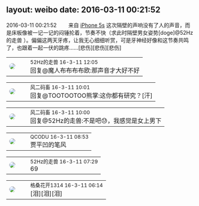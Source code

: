 layout: weibo
date: 2016-03-11 00:21:52
---
<meta name="referrer" content="no-referrer" />

2016-03-11 00:21:52  &nbsp;&nbsp;&nbsp;&nbsp;&nbsp;&nbsp; 来自 <a href="sinaweibo://customweibosource" rel="nofollow">iPhone 5s</a>
这次隔壁的声响没有了人的声音，而是床板像被一记一记的闷锤抡着，节奏不快（求此时隔壁男女姿势[doge]@52Hz的走兽 ）。偏偏这两天牙疼，让我无心细细听赏，可是牙神经好像和这节奏共鸣了，也跟着一起一伏的跳疼……[悲伤][悲伤][悲伤] ​​​

<table style="width: 100%;">
  <tr>
    <td style="width: 40px;"><img style="border-radius:50%" src="https://tva4.sinaimg.cn/crop.0.0.180.180.50/8beaf773jw1e8qgp5bmzyj2050050aa8.jpg?KID=imgbed,tva&Expires=1624464116&ssig=qGNpcaCd4d"></td>
    <td colspan="2"><small>52Hz的走兽 16-3-11 12:05</small><br/>回复@魔人布布布布欧:那声音才大好不好</td>
  </tr>
</table>

<table style="width: 100%;">
  <tr>
    <td style="width: 40px;"><img style="border-radius:50%" src="https://tva3.sinaimg.cn/crop.0.0.639.639.50/6d2a6003jw8f3idy69w2gj20hs0hrt9g.jpg?KID=imgbed,tva&Expires=1624464116&ssig=frBw%2FEiR%2Fr"></td>
    <td colspan="2"><small>风二码畜 16-3-11 10:01</small><br/>回复@TOOTOOTOO熊掌:这你都有研究？[汗]</td>
  </tr>
</table>

<table style="width: 100%;">
  <tr>
    <td style="width: 40px;"><img style="border-radius:50%" src="https://tva3.sinaimg.cn/crop.0.0.639.639.50/6d2a6003jw8f3idy69w2gj20hs0hrt9g.jpg?KID=imgbed,tva&Expires=1624464116&ssig=frBw%2FEiR%2Fr"></td>
    <td colspan="2"><small>风二码畜 16-3-11 10:00</small><br/>回复@52Hz的走兽:不是吧😓，我感觉是女上男下</td>
  </tr>
</table>

<table style="width: 100%;">
  <tr>
    <td style="width: 40px;"><img style="border-radius:50%" src="https://tvax1.sinaimg.cn/crop.0.0.512.512.50/6b69631dly8g0l3egwcbcj20e80e8dfu.jpg?KID=imgbed,tva&Expires=1624464116&ssig=IpkG2Fm97y"></td>
    <td colspan="2"><small>QCODU 16-3-11 08:53</small><br/>贾平凹的笔风</td>
  </tr>
</table>

<table style="width: 100%;">
  <tr>
    <td style="width: 40px;"><img style="border-radius:50%" src="https://tva4.sinaimg.cn/crop.0.0.180.180.50/8beaf773jw1e8qgp5bmzyj2050050aa8.jpg?KID=imgbed,tva&Expires=1624464116&ssig=qGNpcaCd4d"></td>
    <td colspan="2"><small>52Hz的走兽 16-3-11 07:29</small><br/>69</td>
  </tr>
</table>

<table style="width: 100%;">
  <tr>
    <td style="width: 40px;"><img style="border-radius:50%" src="https://tvax2.sinaimg.cn/crop.0.0.996.996.50/7d25b9e9ly8fupmud76sbj20ro0rotb3.jpg?KID=imgbed,tva&Expires=1624464116&ssig=9Vk3rkFtLh"></td>
    <td colspan="2"><small>格桑花开1314 16-3-11 06:14</small><br/>[泪][泪][泪]</td>
  </tr>
</table>
